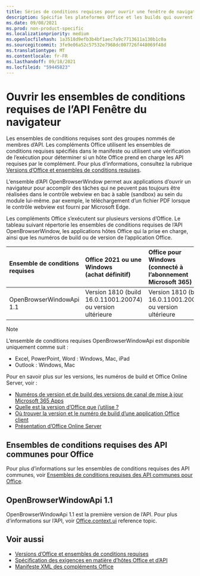 ```yaml
---
title: Séries de conditions requises pour ouvrir une fenêtre de navigateur
description: Spécifie les plateformes Office et les builds qui ouvrent la prise en charge de l’API openBrowserWindow.
ms.date: 09/08/2021
ms.prod: non-product-specific
ms.localizationpriority: medium
ms.openlocfilehash: 1a3518d9efb3b4bf1aec7a9c7713611a130b1c0a
ms.sourcegitcommit: 3fe9e06a52c57532e7968dc007726f448069f48d
ms.translationtype: MT
ms.contentlocale: fr-FR
ms.lasthandoff: 09/18/2021
ms.locfileid: "59445823"
---
```

# <a name="open-browser-window-api-requirement-sets"></a>Ouvrir les ensembles de conditions requises de l’API Fenêtre du navigateur

Les ensembles de conditions requises sont des groupes nommés de membres d’API. Les compléments Office utilisent les ensembles de conditions requises spécifiés dans le manifeste ou utilisent une vérification de l’exécution pour déterminer si un hôte Office prend en charge les API requises par le complément. Pour plus d’informations, consultez la rubrique [Versions d’Office et ensembles de conditions requises](../../develop/office-versions-and-requirement-sets.md).

L’ensemble d’API OpenBrowserWindow permet aux applications d’ouvrir un navigateur pour accomplir des tâches qui ne peuvent pas toujours être réalisées dans le contrôle webview en bac à sable (sandbox) au sein du module lui-même. par exemple, le téléchargement d’un fichier PDF lorsque le contrôle webview est fourni par Microsoft Edge.

Les compléments Office s’exécutent sur plusieurs versions d’Office. Le tableau suivant répertorie les ensembles de conditions requises de l’API OpenBrowserWindow, les applications hôtes Office qui la prise en charge, ainsi que les numéros de build ou de version de l’application Office.

|  Ensemble de conditions requises  | Office 2021 ou une Windows<br>(achat définitif) | Office pour Windows<br>(connecté à l’abonnement Microsoft 365) |  Office sur iPad<br>(connecté à l’abonnement Microsoft 365)  |  Office sur Mac<br>(connecté à l’abonnement Microsoft 365)  | Office sur le web  |  Office Online Server  |
|:-----|:-----|:-----|:-----|:-----|:-----|:-----|
| OpenBrowserWindowApi 1.1  | Version 1810 (build 16.0.11001.20074) ou version ultérieure | Version 1810 (build 16.0.11001.20074) ou version ultérieure | 16.0.0.0 ou ultérieur | 16.0.0.0 ou ultérieur | N/A | N/A|

> [!NOTE]
> L’ensemble de conditions requises OpenBrowserWindowApi est disponible uniquement comme suit :
>
> - Excel, PowerPoint, Word : Windows, Mac, iPad
> - Outlook : Windows, Mac

Pour en savoir plus sur les versions, les numéros de build et Office Online Server, voir :

- [Numéros de version et de build des versions de canal de mise à jour Microsoft 365 Apps](/officeupdates/update-history-microsoft365-apps-by-date)
- [Quelle est la version d’Office que j’utilise ?](https://support.microsoft.com/office/932788b8-a3ce-44bf-bb09-e334518b8b19)
- [Où trouver la version et le numéro de build d’une application Office client](/officeupdates/update-history-microsoft365-apps-by-date)
- [Présentation d’Office Online Server](/officeonlineserver/office-online-server-overview)

## <a name="office-common-api-requirement-sets"></a>Ensembles de conditions requises des API communes pour Office

Pour plus d’informations sur les ensembles de conditions requises des API communes, voir [Ensembles de conditions requises des API communes pour Office](office-add-in-requirement-sets.md).

## <a name="openbrowserwindowapi-11"></a>OpenBrowserWindowApi 1.1

OpenBrowserWindowApi 1.1 est la première version de l’API. Pour plus d’informations sur l’API, voir [Office.context.ui](/javascript/api/office/office.context#ui) reference topic.

## <a name="see-also"></a>Voir aussi

- [Versions d’Office et ensembles de conditions requises](../../develop/office-versions-and-requirement-sets.md)
- [Spécification des exigences en matière d’hôtes Office et d’API](../../develop/specify-office-hosts-and-api-requirements.md)
- [Manifeste XML des compléments Office](../../develop/add-in-manifests.md)
